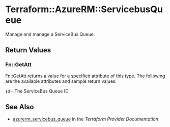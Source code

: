 # Terraform::AzureRM::ServicebusQueue

Manage and manage a ServiceBus Queue.

## Return Values

### Fn::GetAtt

Fn::GetAtt returns a value for a specified attribute of this type. The following are the available attributes and sample return values.

`Id` - The ServiceBus Queue ID.

## See Also

* [azurerm_servicebus_queue](https://www.terraform.io/docs/providers/azurerm/r/servicebus_queue.html) in the _Terraform Provider Documentation_